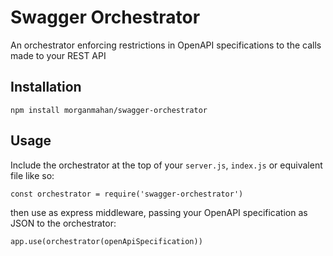 # Swagger Orchestrator
An orchestrator enforcing restrictions in OpenAPI specifications to the calls made to your REST API

## Installation
```
npm install morganmahan/swagger-orchestrator
```

## Usage
Include the orchestrator at the top of your `server.js`, `index.js` or equivalent file like so:
```
const orchestrator = require('swagger-orchestrator')
```
then use as express middleware, passing your OpenAPI specification as JSON to the orchestrator:
```
app.use(orchestrator(openApiSpecification))
```
